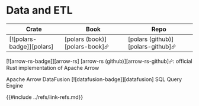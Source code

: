 # Data and ETL

| Crate | Book | Repo |
| ----- | ---- | ---- |
| [![polars-badge]][polars] | [polars (book)][polars-book]⮳ | [polars (github)][polars-github]⮳ |

[![arrow-rs-badge]][arrow-rs] [arrow-rs (github)][arrow-rs-github]⮳: official Rust implementation of Apache Arrow

Apache Arrow DataFusion [![datafusion-badge]][datafusion] SQL Query Engine

{{#include ../refs/link-refs.md}}
